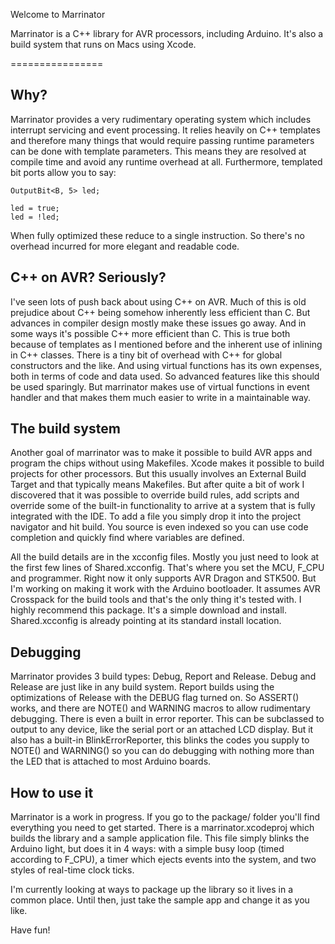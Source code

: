 Welcome to Marrinator

Marrinator is a C++ library for AVR processors, including Arduino. It's also a build system that runs on Macs using Xcode.

================

Why?
----------
Marrinator provides a very rudimentary operating system which includes interrupt servicing and event processing. It relies heavily on C++ templates and therefore many things that would require passing runtime parameters can be done with template parameters. This means they are resolved at compile time and avoid any runtime overhead at all. Furthermore, templated bit ports allow you to say:

    OutputBit<B, 5> led;

    led = true;
    led = !led;

When fully optimized these reduce to a single instruction. So there's no overhead incurred for more elegant and readable code.

C++ on AVR? Seriously?
-----------------------------------
I've seen lots of push back about using C++ on AVR. Much of this is old prejudice about C++ being somehow inherently less efficient than C. But advances in compiler design mostly make these issues go away. And in some ways it's possible C++ more efficient than C. This is true both because of templates as I mentioned before and the inherent use of inlining in C++ classes. There is a tiny bit of overhead with C++ for global constructors and the like. And using virtual functions has its own expenses, both in terms of code and data used. So advanced features like this should be used sparingly. But marrinator makes use of virtual functions in event handler and that makes them much easier to write in a maintainable way. 

The build system
------------------------
Another goal of marrinator was to make it possible to build AVR apps and program the chips without using Makefiles. Xcode makes it possible to build projects for other processors. But this usually involves an External Build Target and that typically means Makefiles. But after quite a bit of work I discovered that it was possible to override build rules, add scripts and override some of the built-in functionality to arrive at a system that is fully integrated with the IDE. To add a file you simply drop it into the project navigator and hit build. You source is even indexed so you can use code completion and quickly find where variables are defined.

All the build details are in the xcconfig files. Mostly you just need to look at the first few lines of Shared.xcconfig. That's where you set the MCU, F_CPU and programmer. Right now it only supports AVR Dragon and STK500. But I'm working on making it work with the Arduino bootloader. It assumes AVR Crosspack for the build tools and that's the only thing it's tested with. I highly recommend this package. It's a simple download and install. Shared.xcconfig is already pointing at its standard install location.

Debugging
----------------
Marrinator provides 3 build types: Debug, Report and Release. Debug and Release are just like in any build system. Report builds using the optimizations of Release with the DEBUG flag turned on. So ASSERT() works, and there are NOTE() and WARNING macros to allow rudimentary debugging. There is even a built in error reporter. This can be subclassed to output to any device, like the serial port or an attached LCD display. But it also has a built-in BlinkErrorReporter, this blinks the codes you supply to NOTE() and WARNING() so you can do debugging with nothing more than the LED that is attached to most Arduino boards.

How to use it
--------------------
Marrinator is a work in progress. If you go to the package/ folder you'll find everything you need to get started. There is a marrinator.xcodeproj which builds the library and a sample application file. This file simply blinks the Arduino light, but does it in 4 ways: with a simple busy loop (timed according to F_CPU), a timer which ejects events into the system, and two styles of real-time clock ticks.

I'm currently looking at ways to package up the library so it lives in a common place. Until then, just take the sample app and change it as you like.

Have fun!


